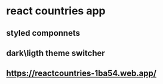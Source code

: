# react countries app
## styled componnets
## dark\ligth theme switcher
## https://reactcountries-1ba54.web.app/
